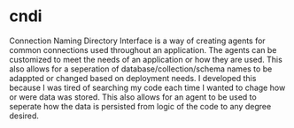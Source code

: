 # cndi
Connection Naming Directory Interface is a way of creating agents for common connections used throughout an application.  The agents can be customized to meet the needs of an application or how they are used.  This also allows for a seperation of database/collection/schema names to be adappted or changed based on deployment needs.  I developed this because I was tired of searching my code each time I wanted to chage how or were data was stored. This also allows for an agent to be used to seperate how the data is persisted from logic of the code to any degree desired.
